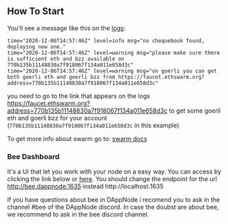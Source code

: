 ## How To Start

You'll see a message like this on the [logs](http://my.dappnode/#/packages/bee.dnp.dappnode.eth/logs):

```
time="2020-12-06T14:57:46Z" level=info msg="no chequebook found, deploying new one."
time="2020-12-06T14:57:46Z" level=warning msg="please make sure there is sufficient eth and bzz available on 770b135b11148830a7f918067f134a011e658d3c"
time="2020-12-06T14:57:46Z" level=warning msg="on goerli you can get both goerli eth and goerli bzz from https://faucet.ethswarm.org?address=770b135b11148830a7f918067f134a011e658d3c"
```

you need to go to the link that appears on the logs https://faucet.ethswarm.org?address=770b135b11148830a7f918067f134a011e658d3c to get some goerli eth and goerli bzz for your account (`770b135b11148830a7f918067f134a011e658d3c` in this example)

To get more info about swarm go to: [swarm docs](https://docs.ethswarm.org/)

### Bee Dashboard

It's a UI that let you work with your node on a easy way. You can access by clicking the link below or [here](http://dashboard.bee.dappnode:8080). You should change the endpoint for the url http://bee.dappnode:1635 instead http://localhost:1635

If you have questions about bee in DAppNode i recomend you to ask in the channel #bee of the DAppNode discord. In case the doubst are about bee, we recommend to ask in the bee discord channel.
